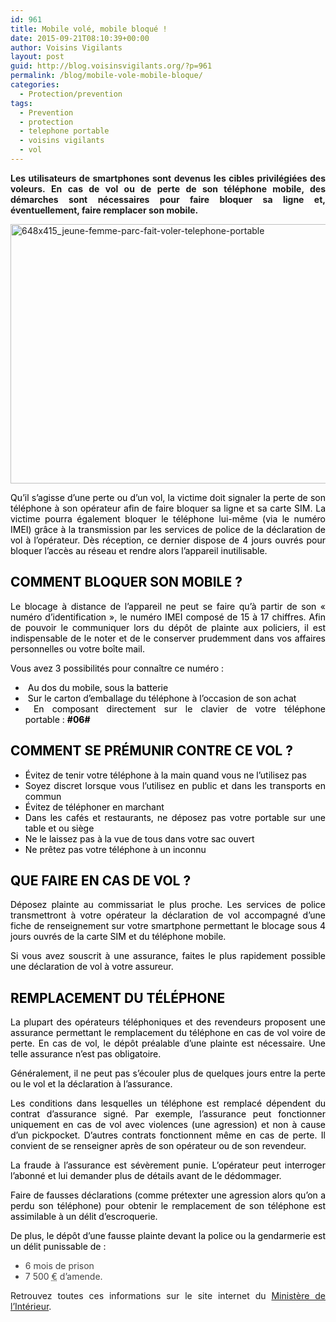 ```yaml
---
id: 961
title: Mobile volé, mobile bloqué !
date: 2015-09-21T08:10:39+00:00
author: Voisins Vigilants
layout: post
guid: http://blog.voisinsvigilants.org/?p=961
permalink: /blog/mobile-vole-mobile-bloque/
categories:
  - Protection/prevention
tags:
  - Prevention
  - protection
  - telephone portable
  - voisins vigilants
  - vol
---
```

<p style="text-align: justify;">
  <strong>Les utilisateurs de smartphones sont devenus les cibles privilégiées des voleurs. En cas de vol ou de perte de son téléphone mobile, des démarches sont nécessaires pour faire bloquer sa ligne et, éventuellement, faire remplacer son mobile.</strong>
</p>

<p style="text-align: justify;">
  <a href="http://blog.voisinsvigilants.org/wp-content/uploads/2015/09/648x415_jeune-femme-parc-fait-voler-telephone-portable.jpg"><img class="aligncenter size-full wp-image-962" src="http://blog.voisinsvigilants.org/wp-content/uploads/2015/09/648x415_jeune-femme-parc-fait-voler-telephone-portable.jpg" alt="648x415_jeune-femme-parc-fait-voler-telephone-portable" width="648" height="415" /></a>
</p>

<p style="text-align: justify;">
  <span style="color: #000000;">Qu&rsquo;il s&rsquo;agisse d&rsquo;une perte ou d&rsquo;un vol, la victime doit signaler la perte de son téléphone à son opérateur afin de faire bloquer sa ligne et sa carte SIM. La victime pourra également bloquer le téléphone lui-même (via le numéro IMEI) grâce à la transmission par les services de police de la déclaration de vol à l’opérateur. Dès réception, ce dernier dispose de 4 jours ouvrés pour bloquer l’accès au réseau et rendre alors l’appareil inutilisable.</span>
</p>

<h2 style="text-align: justify;">
  <span style="color: #000000;">COMMENT BLOQUER SON MOBILE ?</span>
</h2>

<p style="text-align: justify;">
  <span style="color: #000000;">Le blocage à distance de l’appareil ne peut se faire qu’à partir de son « numéro d’identification », le numéro IMEI composé de 15 à 17 chiffres. Afin de pouvoir le communiquer lors du dépôt de plainte aux policiers, il est indispensable de le noter et de le conserver prudemment dans vos affaires personnelles ou votre boîte mail.</span>
</p>

<p style="text-align: justify;">
  <span style="color: #000000;">Vous avez 3 possibilités pour connaître ce numéro :</span>
</p>

<ul style="text-align: justify;">
  <li>
    <span style="text-align: justify; color: #000000;"> Au dos du mobile, sous la batterie</span>
  </li>
  <li>
    <span style="color: #000000;"> Sur le carton d’emballage du téléphone à l’occasion de son achat</span>
  </li>
  <li>
    <span style="color: #000000;"> En composant directement sur le clavier de votre téléphone portable : <strong>#06#</strong></span>
  </li>
</ul>

<h2 style="text-align: justify;">
  <span style="color: #000000;">COMMENT SE PRÉMUNIR CONTRE CE VOL ?</span>
</h2>

<ul style="text-align: justify;">
  <li>
    <span style="color: #000000;">Évitez de tenir votre téléphone à la main quand vous ne l’utilisez pas</span>
  </li>
  <li>
    <span style="color: #000000;">Soyez discret lorsque vous l’utilisez en public et dans les transports en commun</span>
  </li>
  <li>
    <span style="color: #000000;">Évitez de téléphoner en marchant</span>
  </li>
  <li>
    <span style="color: #000000;">Dans les cafés et restaurants, ne déposez pas votre portable sur une table et ou siège</span>
  </li>
  <li>
    <span style="color: #000000;">Ne le laissez pas à la vue de tous dans votre sac ouvert</span>
  </li>
  <li>
    <span style="color: #000000;">Ne prêtez pas votre téléphone à un inconnu</span>
  </li>
</ul>

<h2 style="text-align: justify;">
  <span style="color: #000000;">QUE FAIRE EN CAS DE VOL ?</span>
</h2>

<p style="text-align: justify;">
  <span style="color: #000000;">Déposez plainte au commissariat le plus proche. Les services de police transmettront à votre opérateur la déclaration de vol accompagné d&rsquo;une fiche de renseignement sur votre smartphone permettant le blocage sous 4 jours ouvrés de la carte SIM et du téléphone mobile.</span>
</p>

<p style="text-align: justify;">
  <span style="color: #000000;">Si vous avez souscrit à une assurance, faites le plus rapidement possible une déclaration de vol à votre assureur.</span>
</p>

<h2 style="text-align: justify;">
  <span style="color: #000000;">REMPLACEMENT DU TÉLÉPHONE<br /> </span>
</h2>

<p class="spTexteParagraphe" style="color: #424242; text-align: justify;">
  <span style="color: #000000;">La plupart des opérateurs téléphoniques et des revendeurs proposent une assurance permettant le remplacement du téléphone en cas de vol voire de perte. En cas de vol, le dépôt préalable d&rsquo;une plainte est nécessaire. Une telle assurance n&rsquo;est pas obligatoire.</span>
</p>

<p class="spTexteParagraphe" style="color: #424242; text-align: justify;">
  <span style="color: #000000;">Généralement, il ne peut pas s&rsquo;écouler plus de quelques jours entre la perte ou le vol et la déclaration à l&rsquo;assurance.</span>
</p>

<p class="spTexteParagraphe" style="color: #424242; text-align: justify;">
  <span style="color: #000000;">Les conditions dans lesquelles un téléphone est remplacé dépendent du contrat d&rsquo;assurance signé. Par exemple, l&rsquo;assurance peut fonctionner uniquement en cas de vol avec violences (une agression) et non à cause d&rsquo;un pickpocket. D&rsquo;autres contrats fonctionnent même en cas de perte. Il convient de se renseigner après de son opérateur ou de son revendeur.</span>
</p>

<p class="spTexteParagraphe" style="color: #424242; text-align: justify;">
  <span style="color: #000000;">La fraude à l&rsquo;assurance est sévèrement punie. L&rsquo;opérateur peut interroger l&rsquo;abonné et lui demander plus de détails avant de le dédommager.</span>
</p>

<p class="spTexteParagraphe" style="color: #424242; text-align: justify;">
  <span style="color: #000000;">Faire de fausses déclarations (comme prétexter une agression alors qu&rsquo;on a perdu son téléphone) pour obtenir le remplacement de son téléphone est assimilable à un délit d&rsquo;escroquerie.</span>
</p>

<p class="spTexteParagraphe" style="color: #424242; text-align: justify;">
  <span style="color: #000000;">De plus, le dépôt d&rsquo;une fausse plainte devant la police ou la gendarmerie est un délit punissable de :</span>
</p>

<ul class="spTexteListe" style="color: #424242; text-align: justify;">
  <li>
    6 mois de prison
  </li>
  <li>
    <span class="spTexteMontant">7 500 <abbr title="Euros">€</abbr></span> d&rsquo;amende.
  </li>
</ul>

<p style="text-align: justify;">
  Retrouvez toutes ces informations sur le site internet du <a href="http://www.prefecturedepolice.interieur.gouv.fr/Vous-aider/Vous-etes-victime/Atteintes-aux-biens/Vols">Ministère de l&rsquo;Intérieur</a>.
</p>